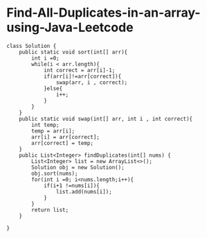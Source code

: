 # Find-All-Duplicates-in-an-array-using-Java-Leetcode
    class Solution {
        public static void sort(int[] arr){
            int i =0;
            while(i < arr.length){
                int correct = arr[i]-1;
                if(arr[i]!=arr[correct]){
                    swap(arr, i , correct);
                }else{
                    i++;
                }
            }
        }
        public static void swap(int[] arr, int i , int correct){
            int temp;
            temp = arr[i];
            arr[i] = arr[correct];
            arr[correct] = temp;
        }
        public List<Integer> findDuplicates(int[] nums) {
            List<Integer> list = new ArrayList<>();
            Solution obj = new Solution();
            obj.sort(nums);
            for(int i =0; i<nums.length;i++){
                if(i+1 !=nums[i]){
                    list.add(nums[i]);
                }
            }
            return list;
        }
    
    }
